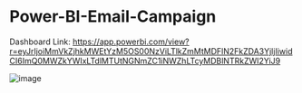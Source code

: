 # Power-BI-Email-Campaign

Dashboard Link: https://app.powerbi.com/view?r=eyJrIjoiMmVkZjhkMWEtYzM5OS00NzViLTlkZmMtMDFlN2FkZDA3YjljIiwidCI6ImQ0MWZkYWIxLTdlMTUtNGNmZC1iNWZhLTcyMDBlNTRkZWI2YiJ9

![image](https://github.com/asingh2695/Power-BI-Email-Campaign/assets/34424599/74377c50-96d0-4a27-a248-16048e5f887e)


